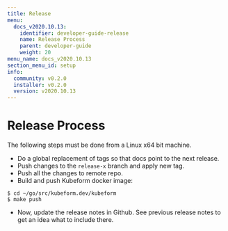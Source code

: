 ```yaml
---
title: Release
menu:
  docs_v2020.10.13:
    identifier: developer-guide-release
    name: Release Process
    parent: developer-guide
    weight: 20
menu_name: docs_v2020.10.13
section_menu_id: setup
info:
  community: v0.2.0
  installer: v0.2.0
  version: v2020.10.13
---
```


# Release Process

The following steps must be done from a Linux x64 bit machine.

- Do a global replacement of tags so that docs point to the next release.
- Push changes to the `release-x` branch and apply new tag.
- Push all the changes to remote repo.
- Build and push Kubeform docker image:
```console
$ cd ~/go/src/kubeform.dev/kubeform
$ make push
```

- Now, update the release notes in Github. See previous release notes to get an idea what to include there.

